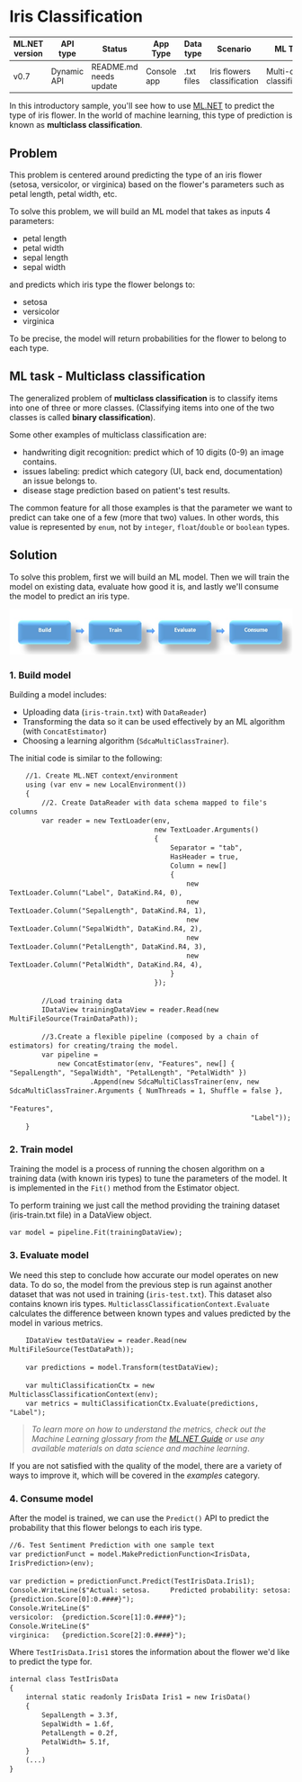 # Iris Classification

| ML.NET version | API type          | Status                        | App Type    | Data type | Scenario            | ML Task                   | Algorithms                  |
|----------------|-------------------|-------------------------------|-------------|-----------|---------------------|---------------------------|-----------------------------|
| v0.7           | Dynamic API | README.md needs update | Console app | .txt files | Iris flowers classification | Multi-class classification | Sdca Multi-class |

In this introductory sample, you'll see how to use [ML.NET](https://www.microsoft.com/net/learn/apps/machine-learning-and-ai/ml-dotnet) to predict the type of iris flower. In the world of machine learning, this type of prediction is known as **multiclass classification**.

## Problem
This problem is centered around predicting the type of an iris flower (setosa, versicolor, or virginica) based on the flower's parameters such as petal length, petal width, etc.

To solve this problem, we will build an ML model that takes as inputs 4 parameters: 
* petal length
* petal width
* sepal length
* sepal width

and predicts which iris type the flower belongs to:
* setosa
* versicolor
* virginica

To be precise, the model will return probabilities for the flower to belong to each type.

## ML task - Multiclass classification
The generalized problem of **multiclass classification** is to classify items into one of three or more classes. (Classifying items into one of the two classes is called **binary classification**).

Some other examples of multiclass classification are:
* handwriting digit recognition: predict which of 10 digits (0-9) an image contains.
* issues labeling: predict which category (UI, back end, documentation) an issue belongs to.
* disease stage prediction based on patient's test results.

The common feature for all those examples is that the parameter we want to predict can take one of a few (more that two) values. In other words, this value is represented by `enum`, not by `integer`, `float`/`double` or `boolean` types.

## Solution
To solve this problem, first we will build an ML model. Then we will train the model on existing data, evaluate how good it is, and lastly we'll consume the model to predict an iris type.

![Build -> Train -> Evaluate -> Consume](../shared_content/modelpipeline.png)

### 1. Build model

Building a model includes: 
* Uploading data (`iris-train.txt`) with `DataReader`)
* Transforming the data so it can be used effectively by an ML algorithm (with `ConcatEstimator`)
* Choosing a learning algorithm (`SdcaMultiClassTrainer`). 


The initial code is similar to the following:
```CSharp
    //1. Create ML.NET context/environment
    using (var env = new LocalEnvironment())
    {
        //2. Create DataReader with data schema mapped to file's columns
        var reader = new TextLoader(env,
                                    new TextLoader.Arguments()
                                    {
                                        Separator = "tab",
                                        HasHeader = true,
                                        Column = new[]
                                        {
                                            new TextLoader.Column("Label", DataKind.R4, 0),
                                            new TextLoader.Column("SepalLength", DataKind.R4, 1),
                                            new TextLoader.Column("SepalWidth", DataKind.R4, 2),
                                            new TextLoader.Column("PetalLength", DataKind.R4, 3),
                                            new TextLoader.Column("PetalWidth", DataKind.R4, 4),
                                        }
                                    });
                
        //Load training data
        IDataView trainingDataView = reader.Read(new MultiFileSource(TrainDataPath));

        //3.Create a flexible pipeline (composed by a chain of estimators) for creating/traing the model.
        var pipeline = 
            new ConcatEstimator(env, "Features", new[] { "SepalLength", "SepalWidth", "PetalLength", "PetalWidth" })
                    .Append(new SdcaMultiClassTrainer(env, new SdcaMultiClassTrainer.Arguments { NumThreads = 1, Shuffle = false },
                                                            "Features",
                                                            "Label"));
    }
```
### 2. Train model
Training the model is a process of running the chosen algorithm on a training data (with known iris types) to tune the parameters of the model. It is implemented in the `Fit()` method from the Estimator object. 

To perform training we just call the method providing the training dataset (iris-train.txt file) in a DataView object.
```CSharp
var model = pipeline.Fit(trainingDataView);
```
### 3. Evaluate model
We need this step to conclude how accurate our model operates on new data. To do so, the model from the previous step is run against another dataset that was not used in training (`iris-test.txt`). This dataset also contains known iris types. `MulticlassClassificationContext.Evaluate` calculates the difference between known types and values predicted by the model in various metrics.
```CSharp
    IDataView testDataView = reader.Read(new MultiFileSource(TestDataPath));

    var predictions = model.Transform(testDataView);

    var multiClassificationCtx = new MulticlassClassificationContext(env);
    var metrics = multiClassificationCtx.Evaluate(predictions, "Label");
```
>*To learn more on how to understand the metrics, check out the Machine Learning glossary from the [ML.NET Guide](https://docs.microsoft.com/en-us/dotnet/machine-learning/) or use any available materials on data science and machine learning*.

If you are not satisfied with the quality of the model, there are a variety of ways to improve it, which will be covered in the *examples* category.
### 4. Consume model
After the model is trained, we can use the `Predict()` API to predict the probability that this flower belongs to each iris type. 

```CSharp
//6. Test Sentiment Prediction with one sample text 
var predictionFunct = model.MakePredictionFunction<IrisData, IrisPrediction>(env);

var prediction = predictionFunct.Predict(TestIrisData.Iris1);
Console.WriteLine($"Actual: setosa.     Predicted probability: setosa:      {prediction.Score[0]:0.####}");
Console.WriteLine($"                                           versicolor:  {prediction.Score[1]:0.####}");
Console.WriteLine($"                                           virginica:   {prediction.Score[2]:0.####}");

```
Where `TestIrisData.Iris1` stores the information about the flower we'd like to predict the type for.
```CSharp
internal class TestIrisData
{
    internal static readonly IrisData Iris1 = new IrisData()
    {
        SepalLength = 3.3f,
        SepalWidth = 1.6f,
        PetalLength = 0.2f,
        PetalWidth= 5.1f,
    }
    (...)
}
```
